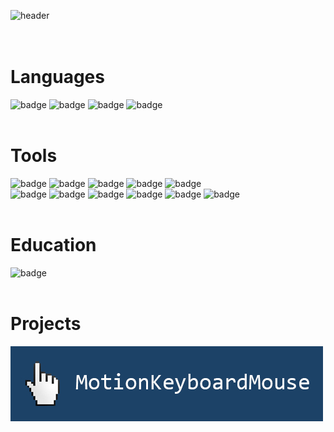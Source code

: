 ![header](https://capsule-render.vercel.app/api?type=rounded&color=gradient&text=Lim%20Information%20&height=200&fontSize=60&textBg=true)
<br><br><br>
# Languages <br>
![badge](https://img.shields.io/badge/C-A8B9CC?style=flat-square&logo=C&logoColor=black) ![badge](https://img.shields.io/badge/C++-00599C?style=flat-square&logo=cplusplus&logoColor=white) ![badge](https://img.shields.io/badge/C%23-512BD4?style=flat-square&logo=csharp&logoColor=white) ![badge](https://img.shields.io/badge/Python-3776AB?style=flat-square&logo=python&logoColor=white)
<br><br>
# Tools <br>
![badge](https://img.shields.io/badge/Visual%20Studio-5C2D91?style=flat-square&logo=visualstudio&logoColor=white) ![badge](https://img.shields.io/badge/Visual%20Studio%20Code-007ACC?style=flat-square&logo=visualstudiocode&logoColor=white) ![badge](https://img.shields.io/badge/STMicroelectronics-03234B?style=flat-square&logo=stmicroelectronics&logoColor=white) ![badge](https://img.shields.io/badge/Arm%20Keil-394049?style=flat-square&logo=armkeil&logoColor=white) ![badge](https://img.shields.io/badge/Raspberry%20Pi-A22846?style=flat-square&logo=raspberrypi&logoColor=white)
<br> ![badge](https://img.shields.io/badge/Linux-FCC624?style=flat-square&logo=linux&logoColor=black) ![badge](https://img.shields.io/badge/TensorFlow-FF6F00?style=flat-square&logo=tensorflow&logoColor=white) ![badge](https://img.shields.io/badge/OpenCV-5C3EE8?style=flat-square&logo=opencv&logoColor=white) ![badge](https://img.shields.io/badge/MySQL-4479A1?style=flat-square&logo=mysql&logoColor=white) ![badge](https://img.shields.io/badge/Git-F05032?style=flat-square&logo=git&logoColor=white) ![badge](https://img.shields.io/badge/GitHub-181717?style=flat-square&logo=github&logoColor=white)
<br><br>
# Education <br>
![badge](https://img.shields.io/badge/[intel]%20Edge%20AI%20S/W%20Academy-0071C5?style=flat-square&logo=&logoColor=white)
<br><br>
# Projects <br>
[![image](motion.jpg)](https://github.com/lim9507/motionKeyboardMouse)
<!--
**lim9507/lim9507** is a ✨ _special_ ✨ repository because its `README.md` (this file) appears on your GitHub profile.

Here are some ideas to get you started:

- 🔭 I’m currently working on ...
- 🌱 I’m currently learning ...
- 👯 I’m looking to collaborate on ...
- 🤔 I’m looking for help with ...
- 💬 Ask me about ...
- 📫 How to reach me: ...
- 😄 Pronouns: ...
- ⚡ Fun fact: ...
-->
